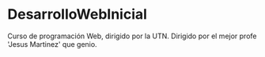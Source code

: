# DesarrolloWebInicial
Curso de programación Web, dirigido por la UTN. Dirigido por el mejor profe 'Jesus Martinez' que genio.
